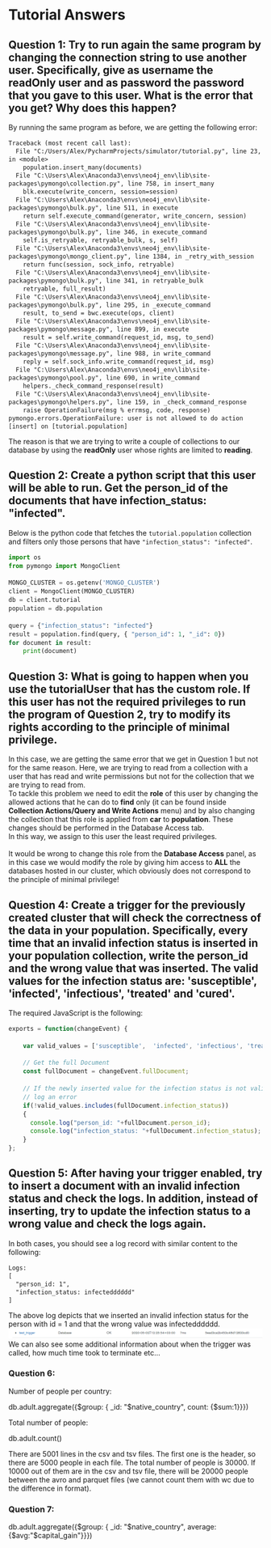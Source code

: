 # Tutorial Answers

## Question 1: Try to run again the same program by changing the connection string to use another user. Specifically, give as username the readOnly user and as password the password that you gave to this user. What is the error that you get? Why does this happen?
By running the same program as before, we are getting the following error:
```
Traceback (most recent call last):
  File "C:/Users/Alex/PycharmProjects/simulator/tutorial.py", line 23, in <module>
    population.insert_many(documents)
  File "C:\Users\Alex\Anaconda3\envs\neo4j_env\lib\site-packages\pymongo\collection.py", line 758, in insert_many
    blk.execute(write_concern, session=session)
  File "C:\Users\Alex\Anaconda3\envs\neo4j_env\lib\site-packages\pymongo\bulk.py", line 511, in execute
    return self.execute_command(generator, write_concern, session)
  File "C:\Users\Alex\Anaconda3\envs\neo4j_env\lib\site-packages\pymongo\bulk.py", line 346, in execute_command
    self.is_retryable, retryable_bulk, s, self)
  File "C:\Users\Alex\Anaconda3\envs\neo4j_env\lib\site-packages\pymongo\mongo_client.py", line 1384, in _retry_with_session
    return func(session, sock_info, retryable)
  File "C:\Users\Alex\Anaconda3\envs\neo4j_env\lib\site-packages\pymongo\bulk.py", line 341, in retryable_bulk
    retryable, full_result)
  File "C:\Users\Alex\Anaconda3\envs\neo4j_env\lib\site-packages\pymongo\bulk.py", line 295, in _execute_command
    result, to_send = bwc.execute(ops, client)
  File "C:\Users\Alex\Anaconda3\envs\neo4j_env\lib\site-packages\pymongo\message.py", line 899, in execute
    result = self.write_command(request_id, msg, to_send)
  File "C:\Users\Alex\Anaconda3\envs\neo4j_env\lib\site-packages\pymongo\message.py", line 988, in write_command
    reply = self.sock_info.write_command(request_id, msg)
  File "C:\Users\Alex\Anaconda3\envs\neo4j_env\lib\site-packages\pymongo\pool.py", line 690, in write_command
    helpers._check_command_response(result)
  File "C:\Users\Alex\Anaconda3\envs\neo4j_env\lib\site-packages\pymongo\helpers.py", line 159, in _check_command_response
    raise OperationFailure(msg % errmsg, code, response)
pymongo.errors.OperationFailure: user is not allowed to do action [insert] on [tutorial.population]
```
The reason is that we are trying to write a couple of collections to our database by using the **readOnly** user whose rights are limited to **reading**.

## Question 2: Create a python script that this user will be able to run. Get the person_id of the documents that have infection_status: "infected".
Below is the python code that fetches the `tutorial.population` collection and filters only those persons that have `"infection_status": "infected"`.
```py
import os
from pymongo import MongoClient

MONGO_CLUSTER = os.getenv('MONGO_CLUSTER')
client = MongoClient(MONGO_CLUSTER)
db = client.tutorial
population = db.population

query = {"infection_status": "infected"}
result = population.find(query, { "person_id": 1, "_id": 0})
for document in result:
    print(document)
```
## Question 3: What is going to happen when you use the tutorialUser that has the custom role. If this user has not the required privileges to run the program of Question 2, try to modify its rights according to the principle of minimal privilege.
In this case, we are getting the same error that we get in Question 1 but not for the same reason. Here, we are trying to read from a collection 
with a user that has read and write permissions but not for the collection that we are trying to read from.
</br>
To tackle this problem we need to edit the **role** of this user by changing the allowed actions that he can do 
to **find** only (it can be found inside **Collection Actions/Query and Write Actions** menu) and by also changing 
the collection that this role is applied from **car** to **population**. These changes should be performed in the 
Database Access tab.
</br>
In this way, we assign to this user the least required privileges.
</br>
</br>
It would be wrong to change this role from the **Database Access** panel, as in this case we would 
modify the role by giving him access to **ALL** the databases hosted in our cluster, which obviously does not 
correspond to the principle of minimal privilege!

## Question 4: Create a trigger for the previously created cluster that will check the correctness of the data in your population. Specifically, every time that an invalid infection status is inserted in your population collection, write the person_id and the wrong value that was inserted. The valid values for the infection status are: 'susceptible',  'infected', 'infectious', 'treated' and 'cured'.
The required JavaScript is the following:
```js
exports = function(changeEvent) {

    var valid_values = ['susceptible',  'infected', 'infectious', 'treated', 'cured'];

    // Get the full Document
    const fullDocument = changeEvent.fullDocument;

    // If the newly inserted value for the infection status is not valid
    // log an error
    if(!valid_values.includes(fullDocument.infection_status))
    {
      console.log("person_id: "+fullDocument.person_id);
      console.log("infection_status: "+fullDocument.infection_status);
    }
};

```

## Question 5: After having your trigger enabled, try to insert a document with an invalid infection status and check the logs. In addition, instead of inserting, try to update the infection status to a wrong value and check the logs again.
In both cases, you should see a log record with similar content to the following:
</br>
```
Logs:
[
  "person_id: 1",
  "infection_status: infectedddddd"
]
```
The above log depicts that we inserted an invalid infection status for the person with id = 1 and that the wrong value was infectedddddd.
</br>
![Log record](img/log_example.PNG)
We can also see some additional information about when the trigger was called, how much time took to terminate etc...


### Question 6:

Number of people per country:

db.adult.aggregate({$group: { _id: "$native_country", count: {$sum:1}}})

Total number of people:

db.adult.count()

There are 5001 lines in the csv and tsv files. The first one is the header, so there are 5000 people in each file.
The total number of people is 30000. If 10000 out of them are in the csv and tsv file, there will be 20000 people between the avro and parquet files (we cannot count them with wc due to the difference in format).

### Question 7:

db.adult.aggregate({$group: { _id: "$native_country", average: {$avg:"$capital_gain"}}})